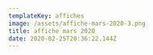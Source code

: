 ```yaml
---
templateKey: affiches
image: /assets/affiche-mars-2020-3.png
title: affiche mars 2020
date: 2020-02-25T20:36:22.144Z
---
```


